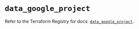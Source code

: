 # `data_google_project`

Refer to the Terraform Registry for docs: [`data_google_project`](https://registry.terraform.io/providers/hashicorp/google-beta/6.25.0/docs/data-sources/google_project).
